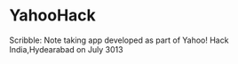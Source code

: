 YahooHack
=========

Scribble: Note taking app developed as part of Yahoo! Hack India,Hydearabad on  July 3013
